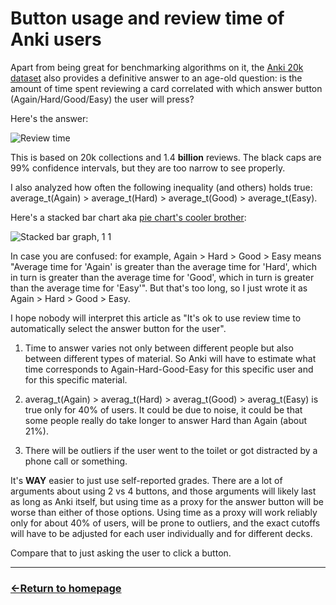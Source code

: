 # Button usage and review time of Anki users

Apart from being great for benchmarking algorithms on it, the [Anki 20k dataset](https://huggingface.co/datasets/open-spaced-repetition/FSRS-Anki-20k) also provides a definitive answer to an age-old question: is the amount of time spent reviewing a card correlated with which answer button (Again/Hard/Good/Easy) the user will press?

Here's the answer: 

![Review time](https://github.com/user-attachments/assets/a0b9fa96-d23f-471a-930c-cb3311f30921)

This is based on 20k collections and 1.4 **billion** reviews. The black caps are 99% confidence intervals, but they are too narrow to see properly.

I also analyzed how often the following inequality (and others) holds true: average_t(Again) > average_t(Hard) > average_t(Good) > average_t(Easy).

Here's a stacked bar chart aka [pie chart's cooler brother](https://github.com/cxli233/FriendsDontLetFriends?tab=readme-ov-file#10-friends-dont-let-friends-make-pie-chart):

![Stacked bar graph, 1 1](https://github.com/user-attachments/assets/952020cb-0183-49b0-9329-e9f121e152fd)

In case you are confused: for example, Again > Hard > Good > Easy means "Average time for 'Again' is greater than the average time for 'Hard', which in turn is greater than the average time for 'Good', which in turn is greater than the average time for 'Easy'". But that's too long, so I just wrote it as Again > Hard > Good > Easy.

I hope nobody will interpret this article as "It's ok to use review time to automatically select the answer button for the user".

1) Time to answer varies not only between different people but also between different types of material. So Anki will have to estimate what time corresponds to Again-Hard-Good-Easy for this specific user and for this specific material.
   
3) averag_t(Again) > averag_t(Hard) > averag_t(Good) > averag_t(Easy) is true only for 40% of users. It could be due to noise, it could be that some people really do take longer to answer Hard than Again (about 21%).

3) There will be outliers if the user went to the toilet or got distracted by a phone call or something.

It's **WAY** easier to just use self-reported grades. There are a lot of arguments about using 2 vs 4 buttons, and those arguments will likely last as long as Anki itself, but using time as a proxy for the answer button will be worse than either of those options. Using time as a proxy will work reliably only for about 40% of users, will be prone to outliers, and the exact cutoffs will have to be adjusted for each user individually and for different decks.

Compare that to just asking the user to click a button.



___
### [←Return to homepage](https://expertium.github.io/)
